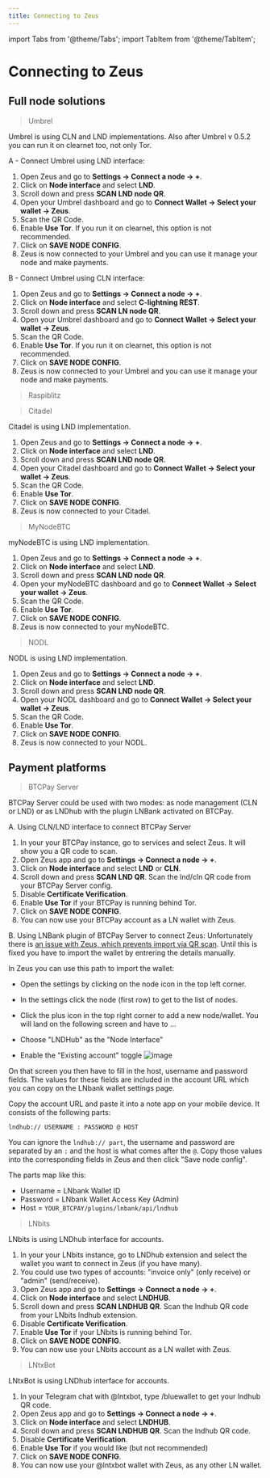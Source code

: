 ```yaml
---
title: Connecting to Zeus
---
```


import Tabs from '@theme/Tabs';
import TabItem from '@theme/TabItem';

# Connecting to Zeus

## Full node solutions

<Tabs>

<TabItem value="Umbrel">

> Umbrel

Umbrel is using CLN and LND implementations. Also after Umbrel v 0.5.2 you can run it on clearnet too, not only Tor.

A - Connect Umbrel using LND interface:
1. Open Zeus and go to **Settings -> Connect a node -> +**.
2. Click on **Node interface** and select **LND**.
3. Scroll down and press **SCAN LND node QR**.
4. Open your Umbrel dashboard and go to **Connect Wallet -> Select your wallet -> Zeus**.
5. Scan the QR Code.
6. Enable **Use Tor**. If you run it on clearnet, this option is not recommended.
7. Click on **SAVE NODE CONFIG**.
8. Zeus is now connected to your Umbrel and you can use it manage your node and make payments.

B - Connect Umbrel using CLN interface:
1. Open Zeus and go to **Settings -> Connect a node -> +**.
2. Click on **Node interface** and select **C-lightning REST**.
3. Scroll down and press **SCAN LN node QR**.
4. Open your Umbrel dashboard and go to **Connect Wallet -> Select your wallet -> Zeus**.
5. Scan the QR Code.
6. Enable **Use Tor**. If you run it on clearnet, this option is not recommended.
7. Click on **SAVE NODE CONFIG**.
8. Zeus is now connected to your Umbrel and you can use it manage your node and make payments.

</TabItem>
<TabItem value="Raspiblitz">

> Raspiblitz

</TabItem>
<TabItem value="Citadel">

> Citadel

Citadel is using LND implementation.

1. Open Zeus and go to **Settings -> Connect a node -> +**.
2. Click on **Node interface** and select **LND**.
3. Scroll down and press **SCAN LND node QR**.
4. Open your Citadel dashboard and go to **Connect Wallet -> Select your wallet -> Zeus**.
5. Scan the QR Code.
6. Enable **Use Tor**.
7. Click on **SAVE NODE CONFIG**.
8. Zeus is now connected to your Citadel.

</TabItem>
<TabItem value="MyNode">

> MyNodeBTC

myNodeBTC is using LND implementation.

1. Open Zeus and go to **Settings -> Connect a node -> +**.
2. Click on **Node interface** and select **LND**.
3. Scroll down and press **SCAN LND node QR**.
4. Open your myNodeBTC dashboard and go to **Connect Wallet -> Select your wallet -> Zeus**.
5. Scan the QR Code.
6. Enable **Use Tor**.
7. Click on **SAVE NODE CONFIG**.
8. Zeus is now connected to your myNodeBTC.

</TabItem>
<TabItem value="Nodl">

> NODL

NODL is using LND implementation.

1. Open Zeus and go to **Settings -> Connect a node -> +**.
2. Click on **Node interface** and select **LND**.
3. Scroll down and press **SCAN LND node QR**.
4. Open your NODL dashboard and go to **Connect Wallet -> Select your wallet -> Zeus**.
5. Scan the QR Code.
6. Enable **Use Tor**.
7. Click on **SAVE NODE CONFIG**.
8. Zeus is now connected to your NODL.

</TabItem>
</Tabs>

## Payment platforms

<Tabs>

<TabItem value="BTCPay Server">

> BTCPay Server

BTCPay Server could be used with two modes: as node management (CLN or LND) or as LNDhub with the plugin LNBank activated on BTCPay.

A. Using CLN/LND interface to connect BTCPay Server
1. In your your BTCPay instance, go to services and select Zeus. It will show you a QR code to scan.
2. Open Zeus app and go to **Settings -> Connect a node -> +**.
4. Click on **Node interface** and select **LND** or **CLN**.
5. Scroll down and press **SCAN LND QR**. Scan the lnd/cln  QR code from your BTCPay Server config.
6. Disable **Certificate Verification**.
7. Enable **Use Tor** if your BTCPay is running behind Tor.
8. Click on **SAVE NODE CONFIG**.
9. You can now use your BTCPay account as a LN wallet with Zeus.

B. Using LNBank plugin of BTCPay Server to connect Zeus:
Unfortunately there is [an issue with Zeus, which prevents import via QR scan](https://github.com/ZeusLN/zeus/issues/1081). Until this is fixed you have to import the wallet by entrering the details manually.

In Zeus you can use this path to import the wallet:

- Open the settings by clicking on the node icon in the top left corner.
- In the settings click the node (first row) to get to the list of nodes.
- Click the plus icon in the top right corner to add a new node/wallet.
You will land on the following screen and have to …

- Choose "LNDHub" as the "Node Interface"
- Enable the "Existing account" toggle
![image](../static/img/zeus-lnbank-btcpay.png)

On that screen you then have to fill in the host, username and password fields. The values for these fields are included in the account URL which you can copy on the LNbank wallet settings page.

Copy the account URL and paste it into a note app on your mobile device. It consists of the following parts:

```lndhub:// USERNAME : PASSWORD @ HOST```

You can ignore the ```lndhub:// part```, the username and password are separated by an ```:``` and the host is what comes after the ```@```. Copy those values into the corresponding fields in Zeus and then click "Save node config".

The parts map like this:

- Username = LNbank Wallet ID
- Password = LNbank Wallet Access Key (Admin)
- Host = ```YOUR_BTCPAY/plugins/lnbank/api/lndhub```

</TabItem>
<TabItem value="LNBits">

> LNbits

LNbits is using LNDhub interface for accounts.

1. In your your LNbits instance, go to LNDhub extension and select the wallet you want to connect in Zeus (if you have many).
2. You could use two types of accounts: "invoice only" (only receive) or "admin" (send/receive).
3. Open Zeus app and go to **Settings -> Connect a node -> +**.
4. Click on **Node interface** and select **LNDHUB**.
5. Scroll down and press **SCAN LNDHUB QR**. Scan the lndhub QR code from your LNbits lndhub extension.
6. Disable **Certificate Verification**.
7. Enable **Use Tor** if your LNbits is running behind Tor.
8. Click on **SAVE NODE CONFIG**.
9. You can now use your LNbits account as a LN wallet with Zeus.

</TabItem>
<TabItem value="LNtxBot">

>LNtxBot

LNtxBot is using LNDhub interface for accounts.

1. In your Telegram chat with @lntxbot, type /bluewallet to get your lndhub QR code.
2. Open Zeus app and go to **Settings -> Connect a node -> +**.
3. Click on **Node interface** and select **LNDHUB**.
4. Scroll down and press **SCAN LNDHUB QR**. Scan the lndhub QR code.
5. Disable **Certificate Verification**.
6. Enable **Use Tor** if you would like (but not recommended)
7. Click on **SAVE NODE CONFIG**.
8. You can now use your @lntxbot wallet with Zeus, as any other LN wallet.

</TabItem>

</Tabs>
